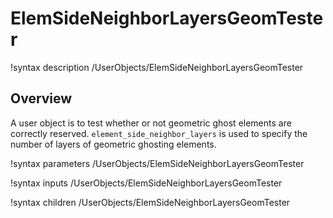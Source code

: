 # ElemSideNeighborLayersGeomTester

!syntax description /UserObjects/ElemSideNeighborLayersGeomTester

## Overview

A user object is to test whether or not geometric ghost elements are correctly reserved.  `element_side_neighbor_layers` is used to specify the number of layers of geometric ghosting elements.


!syntax parameters /UserObjects/ElemSideNeighborLayersGeomTester

!syntax inputs /UserObjects/ElemSideNeighborLayersGeomTester

!syntax children /UserObjects/ElemSideNeighborLayersGeomTester
